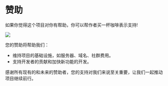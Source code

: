 # 赞助

如果你觉得这个项目对你有帮助，你可以帮作者买一杯咖啡表示支持!

![](https://unpkg.com/@vbenjs/static-source@0.1.5/source/sponsor.png)

您的赞助将帮助我们：

- 维持项目的基础设施，如服务器、域名、社群费用。
- 支持开发者的贡献和加快新功能的开发。

感谢所有现有的和未来的赞助者，您的支持对我们来说至关重要，让我们一起推动项目继续前行。
